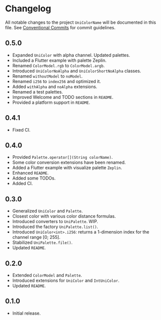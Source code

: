 # Changelog

All notable changes to the project `UniColorName` will be documented in this file.
See [Conventional Commits](https://conventionalcommits.org) for commit guidelines.

## 0.5.0

- Expanded `UniColor` with alpha channel. Updated palettes.
- Included a Flutter example with palette Zeplin.
- Renamed `ColorModel.rgb` to `ColorModel.argb`.
- Introduced `UniColorNoAlpha` and `UniColorShortNoAlpha` classes.
- Renamed `withoutModel` to `noModel`.
- Renamed `i256` to `index256` and optimized it.
- Added `withAlpha` and `noAlpha` extensions.
- Renamed a test palettes.
- Improved Welcome and TODO sections in `README`.
- Provided a platform support in `README`.

## 0.4.1

- Fixed CI.

## 0.4.0

- Provided `Palette.operator[](String colorName)`.
- Some color conversion extensions have been renamed.
- Added a Flutter example with visualize palette `Zeplin`.
- Enhanced `README`.
- Added some TODOs.
- Added CI.

## 0.3.0

- Generalized `UniColor` and `Palette`.
- Closest color with various color distance formulas.
- Introduced converters to `UniPalette`. WIP.
- Introduced the factory `UniPalette.list()`.
- Introduced `UniColor<int>.i256`: returns a 1-dimension index for the channel range [0; 255].
- Stabilized `UniPalette.file()`.
- Updated `README`.

## 0.2.0

- Extended `ColorModel` and `Palette`.
- Introduced extensions for `UniColor` and `IntUniColor`.
- Updated `README`.

## 0.1.0

- Initial release.
